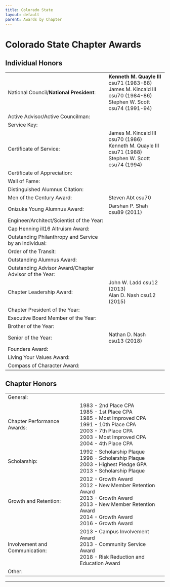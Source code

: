```yaml
---
title: Colorado State
layout: default
parent: Awards by Chapter
---
```


<link rel="stylesheet" href="{{ '/assets/css/by_chapter.css' | relative_url }}">

# Colorado State Chapter Awards

## Individual Honors

<table>
<tbody>

<tr>
<td>National Council/<b>National President</b>:</td>
<td><b>Kenneth M. Quayle III</b> csu71 (1983-88)
<br>James M. Kincaid III csu70 (1984-86)
<br>Stephen W. Scott csu74 (1991-94)
</td></tr>

<tr>
<td>Active Advisor/Active Councilman:</td>
<td>
</td></tr>

<tr>
<td>Service Key:</td>
<td>
</td></tr>

<tr>
<td>Certificate of Service:</td>
<td>James M. Kincaid III csu70 (1986)
<br>Kenneth M. Quayle III csu71 (1988)
<br>Stephen W. Scott csu74 (1994)
</td></tr>

<tr>
<td>Certificate of Appreciation:</td>
<td>
</td></tr>

<tr>
<td>Wall of Fame:</td>
<td>
</td></tr>

<tr>
<td>Distinguished Alumnus Citation:</td>
<td>
</td></tr>

<tr>
<td>Men of the Century Award:</td>
<td>Steven Abt csu70 
</td></tr>

<tr>
<td>Onizuka Young Alumnus Award:</td>
<td>Darshan P. Shah csu89 (2011)
</td></tr>

<tr>
<td>Engineer/Architect/Scientist of the Year:</td>
<td>
</td></tr>

<tr>
<td>Cap Henning ill16 Altruism Award:</td>
<td>
</td></tr>

<tr>
<td>Outstanding Philanthropy and Service by an Individual:</td>
<td>
</td></tr>

<tr>
<td>Order of the Transit:</td>
<td>
</td></tr>

<tr>
<td>Outstanding Alumnus Award:</td>
<td>
</td></tr>

<tr>
<td>Outstanding Advisor Award/Chapter Advisor of the Year:</td>
<td>
</td></tr>

<tr>
<td>Chapter Leadership Award:</td>
<td>John W. Ladd csu12 (2013)
<br>Alan D. Nash csu12 (2015)
</td></tr>

<tr>
<td>Chapter President of the Year:</td>
<td>
</td></tr>

<tr>
<td>Executive Board Member of the Year:</td>
<td>
</td></tr>

<tr>
<td>Brother of the Year:</td>
<td>
</td></tr>

<tr>
<td>Senior of the Year:</td>
<td>Nathan D. Nash csu13 (2018)
</td></tr>

<tr>
<td>Founders Award:</td>
<td>
</td></tr>

<tr>
<td>Living Your Values Award:</td>
<td>
</td></tr>

<tr>
<td>Compass of Character Award:</td>
<td>
</td></tr>

</tbody>
</table>

## Chapter Honors

<table>
<tbody>

<tr>
<td>General:</td>
</tr>

<tr>
<td>Chapter Performance Awards:</td>
<td>1983 - 2nd Place CPA
<br>1985 - 1st Place CPA
<br>1985 - Most Improved CPA
<br>1991 - 10th Place CPA
<br>2003 - 7th Place CPA
<br>2003 - Most Improved CPA
<br>2004 - 4th Place CPA
</td></tr>

<tr>
<td>Scholarship:</td>
<td>1992 - Scholarship Plaque
<br>1998 - Scholarship Plaque
<br>2003 - Highest Pledge GPA
<br>2013 - Scholarship Plaque
</td></tr>

<tr>
<td>Growth and Retention:</td>
<td>2012 - Growth Award
<br>2012 - New Member Retention Award
<br>2013 - Growth Award
<br>2013 - New Member Retention Award
<br>2014 - Growth Award
<br>2016 - Growth Award
</td></tr>

<tr>
<td>Involvement and Communication:</td>
<td>2013 - Campus Involvement Award
<br>2013 - Community Service Award
<br>2018 - Risk Reduction and Education Award
</td></tr>

<tr>
<td>Other:</td>
<td>
</td></tr>

</tbody>
</table>

---
